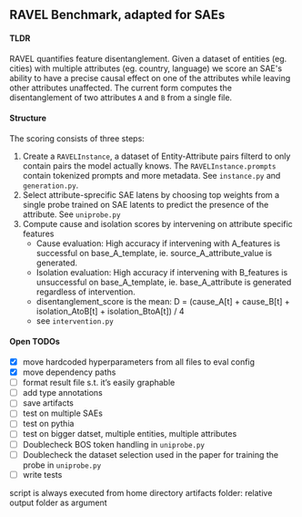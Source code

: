 
## RAVEL Benchmark, adapted for SAEs

#### TLDR 
RAVEL quantifies feature disentanglement. Given a dataset of entities (eg. cities) with multiple attributes (eg. country, language) we score an SAE's ability to have a precise causal effect on one of the attributes while leaving other attributes unaffected. The current form computes the disentanglement of two attributes `A` and `B` from a single file.

#### Structure
The scoring consists of three steps:
1. Create a `RAVELInstance`, a dataset of Entity-Attribute pairs filterd to only contain pairs the model actually knows. The `RAVELInstance.prompts` contain tokenized prompts and more metadata. See `instance.py` and `generation.py`.
2. Select attribute-sprecific SAE latens by choosing top weights from a single probe trained on SAE latents to predict the presence of the attribute. See `uniprobe.py`
3. Compute cause and isolation scores by intervening on attribute specific features
    - Cause evaluation: High accuracy if intervening with A_features is successful on base_A_template, ie. source_A_attribute_value is generated.
    - Isolation evaluation: High accuracy if intervening with B_features is unsuccessful on base_A_template, ie. base_A_attribute is generated regardless of intervention.
    - disentanglement_score is the mean: D = (cause_A[t] + cause_B[t] + isolation_AtoB[t] + isolation_BtoA[t]) / 4
    - see `intervention.py`

#### Open TODOs
- [x] move hardcoded hyperparameters from all files to eval config
- [x] move dependency paths
- [ ] format result file s.t. it’s easily graphable
- [ ] add type annotations
- [ ] save artifacts
- [ ] test on multiple SAEs
- [ ] test on pythia
- [ ] test on bigger datset, multiple entities, multiple attributes
- [ ] Doublecheck BOS token handling in `uniprobe.py` 
- [ ] Doublecheck the dataset selection used in the paper for training the probe in `uniprobe.py` 
- [ ] write tests

script is always executed from home directory
artifacts folder: relative
output folder as argument



